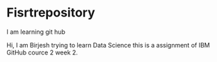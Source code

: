 # Fisrtrepository
I am learning git hub

Hi, I am Birjesh trying to learn Data Science this is a assignment of IBM GitHub cource 2 week 2.
